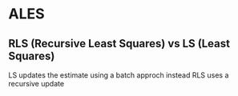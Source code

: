 # ALES
##  RLS (Recursive Least Squares) vs LS (Least Squares)
   LS updates the estimate using a batch approch instead RLS uses a recursive update
   
